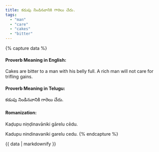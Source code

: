 ```yaml
---
title: కడుపు నిండినవానికి గారెలు చేదు.
tags:
  - "man"
  - "care"
  - "cakes"
  - "bitter"
---
```


{% capture data %}
#### Proverb Meaning in English:
Cakes are bitter to a man with his belly full.
A rich man will not care for trifling gains.

#### Proverb Meaning in Telugu:
కడుపు నిండినవానికి గారెలు చేదు.

#### Romanization:
Kaḍupu niṇḍinavāniki gārelu cēdu.

Kadupu nindinavaniki garelu cedu.
{% endcapture %}

{{ data | markdownify }}

